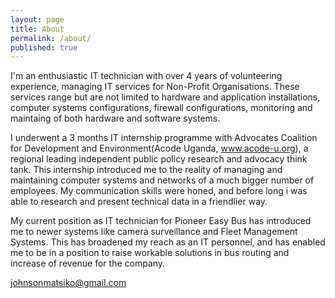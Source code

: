 ```yaml
---
layout: page
title: About
permalink: /about/
published: true
---
```


I'm an enthusiastic IT technician with over 4 years of volunteering experience, managing IT services for Non-Profit Organisations. These services range but are not limited to hardware and application installations, computer systems configurations, firewall configurations, monitoring and maintaing of both hardware and software systems.

I underwent a 3 months IT internship programme with Advocates Coalition for Development and Environment(Acode Uganda, www.acode-u.org), a regional leading independent public policy research and advocacy think tank. This internship introduced me to the reality of managing and maintaining computer systems and networks of a much bigger number of employees. My communication skills were honed, and before long i was able to research and present technical data in a friendlier way. 

My current position as IT technician for Pioneer Easy Bus has introduced me to newer systems like camera surveillance and Fleet Management Systems. This has broadened my reach as an IT personnel, and has enabled me to be in a position to raise workable solutions in bus routing and increase of revenue for the company.

[johnsonmatsiko@gmail.com](mailto:email@domain.com)
